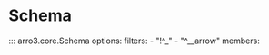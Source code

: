 # Schema

::: arro3.core.Schema
    options:
      filters:
        - "!^_"
        - "^__arrow"
      members:
